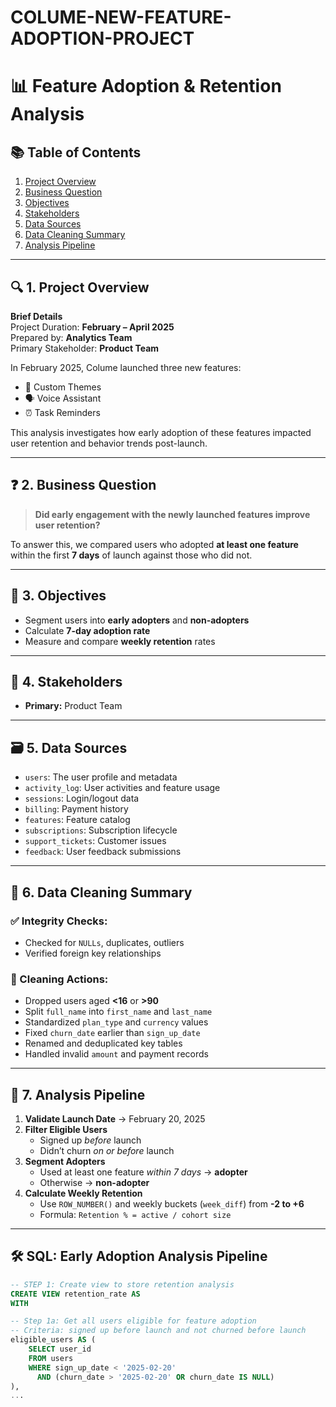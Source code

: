 # COLUME-NEW-FEATURE-ADOPTION-PROJECT
# 📊 Feature Adoption & Retention Analysis

## 📚 Table of Contents
1. [Project Overview](#1-project-overview)
2. [Business Question](#2-business-question)
3. [Objectives](#3-objectives)
4. [Stakeholders](#4-stakeholders)
5. [Data Sources](#5-data-sources)
6. [Data Cleaning Summary](#6-data-cleaning-summary)
7. [Analysis Pipeline](#7-analysis-pipeline)

---

## 🔍 1. Project Overview

**Brief Details**  
Project Duration: **February – April 2025**  
Prepared by: **Analytics Team**  
Primary Stakeholder: **Product Team**

In February 2025, Colume launched three new features:
- 🎨 Custom Themes  
- 🗣️ Voice Assistant  
- ⏰ Task Reminders

This analysis investigates how early adoption of these features impacted user retention and behavior trends post-launch.

---

## ❓ 2. Business Question

> **Did early engagement with the newly launched features improve user retention?**

To answer this, we compared users who adopted **at least one feature** within the first **7 days** of launch against those who did not.

---

## 🎯 3. Objectives

- Segment users into **early adopters** and **non-adopters**  
- Calculate **7-day adoption rate**  
- Measure and compare **weekly retention** rates  

---

## 👥 4. Stakeholders

- **Primary:** Product Team  

---

## 🗃️ 5. Data Sources

- `users`: The user profile and metadata  
- `activity_log`: User activities and feature usage  
- `sessions`: Login/logout data  
- `billing`: Payment history  
- `features`: Feature catalog  
- `subscriptions`: Subscription lifecycle  
- `support_tickets`: Customer issues  
- `feedback`: User feedback submissions  

---

## 🧹 6. Data Cleaning Summary

### ✅ Integrity Checks:
- Checked for `NULLs`, duplicates, outliers  
- Verified foreign key relationships  

### 🧼 Cleaning Actions:
- Dropped users aged **<16** or **>90**  
- Split `full_name` into `first_name` and `last_name`  
- Standardized `plan_type` and `currency` values  
- Fixed `churn_date` earlier than `sign_up_date`  
- Renamed and deduplicated key tables  
- Handled invalid `amount` and payment records  

---

## 🔄 7. Analysis Pipeline

1. **Validate Launch Date** → February 20, 2025  
2. **Filter Eligible Users**
   - Signed up *before* launch  
   - Didn’t churn *on or before* launch  
3. **Segment Adopters**
   - Used at least one feature *within 7 days* → **adopter**  
   - Otherwise → **non-adopter**  
4. **Calculate Weekly Retention**
   - Use `ROW_NUMBER()` and weekly buckets (`week_diff`) from **-2 to +6**
   - Formula: `Retention % = active / cohort size`

---

## 🛠️ SQL: Early Adoption Analysis Pipeline

```sql
-- STEP 1: Create view to store retention analysis
CREATE VIEW retention_rate AS 
WITH

-- Step 1a: Get all users eligible for feature adoption
-- Criteria: signed up before launch and not churned before launch
eligible_users AS (
    SELECT user_id 
    FROM users
    WHERE sign_up_date < '2025-02-20' 
      AND (churn_date > '2025-02-20' OR churn_date IS NULL)
),
...
